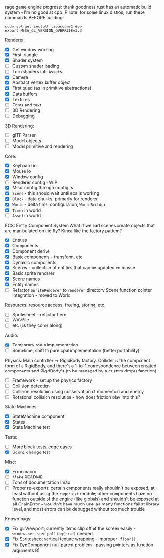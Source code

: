 rage game engine progress:
thank goodness rust has an automatic build system - I'm no good at cpp :P
note: for some linux distros, run these commands BEFORE building:
```
sudo apt-get install libasound2-dev
export MESA_GL_VERSION_OVERRIDE=3.3
```

Renderer:
- [x] Get window working
- [x] First triangle
- [x] Shader system
- [ ] Custom shader loading
- [ ] Turn shaders into `Asset`s
- [x] Camera
- [x] Abstract vertex buffer object
- [x] First quad (as in primitive abstractions)
- [x] Data buffers
- [x] Textures
- [ ] Fonts and text
- [ ] 3D Rendering
- [ ] Debugging

3D Rendering:
- [ ] glTF Parser
- [ ] Model objects
- [ ] Model primitive and rendering

Core:
- [x] Keyboard io
- [x] Mouse io
- [x] Window config
- [ ] Renderer config - WIP
- [x] Misc. config through config.rs
- [x] `Scene` - this should wait until ecs is working
- [x] `Block` - data chunks, primarily for renderer
- [x] `World` - delta time, configuration, `WorldBuilder`
- [x] `Timer` in world
- [ ] `Asset` in world

ECS: Entity Component System
What if we had scenes create objects that are manipulated on the fly? Kinda like the factory pattern?
- [x] Entities
- [x] Components
- [x] Component derive
- [x] Basic components - transform, etc
- [x] Dynamic components
- [x] Scenes - collection of entities that can be updated en masse
- [x] Basic sprite renderer
- [x] Scene names
- [x] Entity names
- [ ] Refactor `SpriteRenderer` to `renderer` directory
Scene function pointer integration - moved to World

Resources: resource access, freeing, storing, etc.
- [ ] Spritesheet - refactor here
- [ ] WAVFile
- [ ] etc (as they come along)

Audio:
- [x] Temporary rodio implementation
- [ ] Sometime, shift to pure cpal implementation (better portability)

Physics: Main controller -> RigidBody factory. Collider is the component form of a RigidBody, and there's a 1-to-1 correspondence between created components and RigidBody's (to be managed by a custom drop() function).
- [ ] Framework - set up the physics factory
- [ ] Collision detection
- [ ] Collision resolution using conservation of momentum and energy
- [ ] Rotational collision resolution - how does friction play into this?

State Machines:
- [x] StateMachine component
- [x] States
- [x] State Machine test

Tests:
- [ ] More block tests; edge cases
- [x] Scene change test

Misc:
- [x] Error macro
- [ ] Make README
- [ ] Tons of documentation lmao
- [ ] Proper re-exports: certain components really shouldn't be exposed, at least without using the `rage::ext` module; other components have no function outside of the engine (like globals) and shouldn't be exposed at all
ChainError - wouldn't have much use, as many functions fail at library level, and most errors can be debugged without too much trouble

Known bugs:
- [x] Fix gl::Viewport; currently items clip off of the screen easily - `window.set_size_polling(true)` needed
- [x] Fix Spritesheet vertical texture wrapping - improper `.floor()`
- [x] Fix DynComponent null parent problem - passing pointers as function arguments B)

